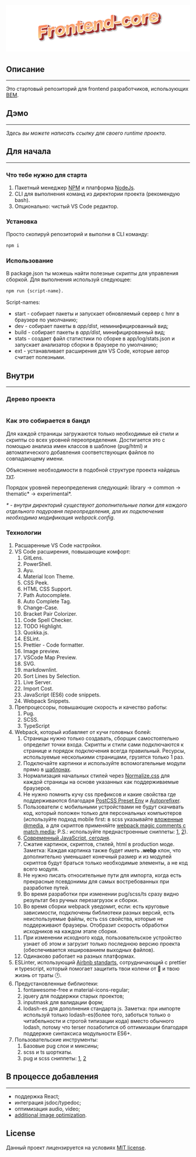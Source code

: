 # ![TOXIN](./app/src/assets/ico/readme-logo.png)

## Описание

---

Это стартовый репозиторий для frontend разработчиков, использующих [BEM](https://en.bem.info/).

## Дэмо

---

_Здесь вы можете написать ссылку для своего runtime проекта_.

## Для начала

---

### Что тебе нужно для старта

1. Пакетный менеджер [NPM](https://www.npmjs.com/) и платформа [NodeJs](https://nodejs.org/en/).
2. CLI для выполнения команд из директории проекта (рекомендую bash).
3. Опционально: чистый VS Code редактор.

### Установка

Просто скопируй репозиторий и выполни в CLI команду:

```bash
npm i
```

### Использование

В package.json ты можешь найти полезные скрипты для управления сборкой. Для выполнения используй следующее:

```bash
npm run {script-name}.
```

Script-names:

- start - собирает пакеты и запускает обновляемый сервер с hmr в браузере по умолчанию;
- dev - собирает пакеты в _app/dist_, неминифицированный вид;
- build - собирает пакеты в _app/dist_, минифицированный вид;
- stats - создает файл статистики по сборке в app/log/stats.json и запускает анализатор сборки в браузере по умолчанию;
- ext - устанавливает расширения для VS Code, которые автор считает полезными.

## Внутри

---

### Дерево проекта

```tree

```

### Как это собирается в бандл

Для каждой страницы загружаются только необходимые ей стили и скрипты со всех уровней переопределения. Достигается это с помощью анализа имен классов в шаблоне (pug/html) и автоматического добавления соответствующих файлов по совпадающему имени.

Объяснение необходимости в подобной структуре проекта найдешь [тут](https://ru.bem.info/methodology/redefinition-levels/).

Порядок уровней переопределения следующий: library -> common -> thematic* -> experimental*.

_* - внутри директорий существуют дополнительные папки для каждого отдельного подуровня переопределения, для их подключения необходима модификация webpack.config_.

### Технологии

1. Расшаренные VS Code настройки.
2. VS Code расширения, повышающие комфорт:
   1. GitLens.
   2. PowerShell.
   3. Ayu.
   4. Material Icon Theme.
   5. CSS Peek.
   6. HTML CSS Support.
   7. Path Autocomplete.
   8. Auto Complete Tag.
   9. Change-Case.
   10. Bracket Pair Colorizer.
   11. Code Spell Checker.
   12. TODO Highlight.
   13. Quokka.js.
   14. ESLint.
   15. Prettier - Code formatter.
   16. Image preview.
   17. VSCode Map Preview.
   18. SVG.
   19. markdownlint.
   20. Sort Lines by Selection.
   21. Live Server.
   22. Import Cost.
   23. JavaScript (ES6) code snippets.
   24. Webpack Snippets.
3. Препроцессоры, повышающие скорость и качество работы:
   1. Pug.
   2. SCSS.
   3. TypeScript
4. Webpack, который избавляет от кучи головных болей:
   1. Страницы нужно только создавать, сборщик самостоятельно определит точки входа. Скрипты и стили сами подключаются к странице и порядок подключения всегда правильный. Ресурсы, используемые несколькими страницами, грузятся только 1 раз.
   2. Подключайте картинки и используйте вспомогательные модули прямо в [шаблонах](./app/src/pages/cards/cards.pug).
   3. Нормализация начальных стилей через [Normalize.css](https://necolas.github.io/normalize.css/) для каждой страницы на основе указанных как поддерживаемые браузеров.
   4. Не нужно помнить кучу css префиксов и какие свойства где поддерживаются благодаря [PostCSS Preset Env](https://github.com/csstools/postcss-preset-env) и [Autoprefixer](https://www.npmjs.com/package/autoprefixer).
   5. Пользователи с мобильными устройствами не будут скачивать код, который положен только для персональных компьютеров (используйте подход mobile first: в scss указывайте [вложенные @media](./app/src/components/common.blocks/basic/footer/__copyright-bar/footer__copyright-bar.scss), а для скриптов применяйте [webpack magic comments с match media](); P.S.: используйте преднастроенные сниппеты: [1](./.vscode/@media-snippets.code-snippets), [2]()).
   6. [Современный JavaScript, сегодня](https://babeljs.io/).
   7. Сжатие картинок, скриптов, стилей, html в production моде. Заметка: Каждая картинка также будет иметь **.webp** клон, что дополнительно уменьшает конечный размер и из модулей скриптов будут браться только необходимые элементы, а не код всего модуля.
   8. Не нужно писать относительные пути для импорта, когда есть прекрасные псевдонимы для самых востребованных при разработке путей.
   9. Во время разработки при изменении pug/scss/ts сразу видно результат без ручных перезагрузок и сборки.
   10. Во время сборки webpack уведомит, если: есть круговые зависимости, подключены библиотеки разных версий, есть неиспользуемые файлы, есть css свойства, которые не поддерживают браузеры. Отобразит скорость обработки исходников на каждом этапе сборки.
   11. При изменении исходного кода, пользовательское устройство узнает об этом и загрузит только последнюю версию проекта (обеспечивается хешированием выходных файлов).
   12. Одинаково работает на разных платформах.
5. ESLinter, использующий [Airbnb standarts](https://github.com/airbnb/javascript), сотрудничающий с prettier и typescript, который помогает защитить твои колени от :gun: и твою жизнь от траты :clock2:.
6. Предустановленные библиотеки:
   1. fontawesome-free и material-icons-regular;
   2. jquery для поддержки старых проектов;
   3. inputmask для валидации форм;
   4. lodash-es для дополнения стандарта js. Заметка: при импорте используй только lodash-es(более того, заботься только о читабельности и строгой типизации кода) вместо обычного lodash, потому что terser позаботится об оптимизации благодаря поддержке синтаксиса модульности ES6+.
7. Пользовательские инструменты:
   1. Базовые pug слои и миксины;
   2. scss и ts шорткаты.
   3. pug и scss сниппеты: [1](./.vscode/template-snippetts.code-snippets), [2](./.vscode/@media-snippets.code-snippets)

## В процессе добавления

---

- поддержка React;
- интеграция jsdoc/typedoc;
- оптимизация audio, video;
- [additional image optimization](https://github.com/mixtur/webpack-spritesmith).

## License

Данный проект лицензируется на условиях [MIT license](LICENSE).
